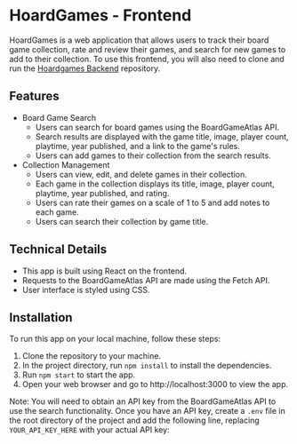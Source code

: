 # HoardGames - Frontend

HoardGames is a web application that allows users to track their board game collection, rate and review their games, and search for new games to add to their collection. 
To use this frontend, you will also need to clone and run the [Hoardgames Backend](https://github.com/amekatze/hoardgames-backend) repository.

## Features

- Board Game Search
  - Users can search for board games using the BoardGameAtlas API.
  - Search results are displayed with the game title, image, player count, playtime, year published, and a link to the game's rules.
  - Users can add games to their collection from the search results.
- Collection Management
  - Users can view, edit, and delete games in their collection.
  - Each game in the collection displays its title, image, player count, playtime, year published, and rating.
  - Users can rate their games on a scale of 1 to 5 and add notes to each game.
  - Users can search their collection by game title.

## Technical Details

- This app is built using React on the frontend.
- Requests to the BoardGameAtlas API are made using the Fetch API.
- User interface is styled using CSS.

## Installation

To run this app on your local machine, follow these steps:

1. Clone the repository to your machine.
2. In the project directory, run `npm install` to install the dependencies.
3. Run `npm start` to start the app.
4. Open your web browser and go to http://localhost:3000 to view the app.

Note: You will need to obtain an API key from the BoardGameAtlas API to use the search functionality. Once you have an API key, create a `.env` file in the root directory of the project and add the following line, replacing `YOUR_API_KEY_HERE` with your actual API key:

